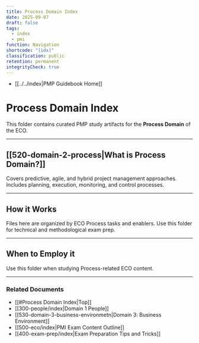 ```yaml
---
title: Process Domain Index
date: 2025-09-07
draft: false
tags:
  - index
  - pmi
function: Navigation
shortcode: "[idx]"
classification: public
retention: permanent
integrityCheck: true
---
```

- [[../../index|PMP Guidebook Home]]
# Process Domain Index

This folder contains curated PMP study artifacts for the **Process Domain** of the ECO.

---
## [[520-domain-2-process|What is Process Domain?]]

Covers predictive, agile, and hybrid project management approaches. Includes planning, execution, monitoring, and control processes.

---
## How it Works

Files here are organized by ECO Process tasks and enablers. Use this folder for technical and methodological exam prep.

---
## When to Employ it

Use this folder when studying Process-related ECO content.

---
### Related Documents
- [[#Process Domain Index|Top]]
- [[300-people/index|Domain 1 People]]
- [[530-domain-3-business-environmetn|Domain 3: Business Environment]]  
- [[500-eco/index|PMI Exam Content Outline]]
- [[400-exam-prep/index|Exam Preparation Tips and Tricks]]
